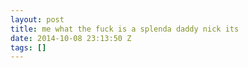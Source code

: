 ```yaml
---
layout: post
title: me what the fuck is a splenda daddy nick its
date: 2014-10-08 23:13:50 Z
tags: []
---
```

